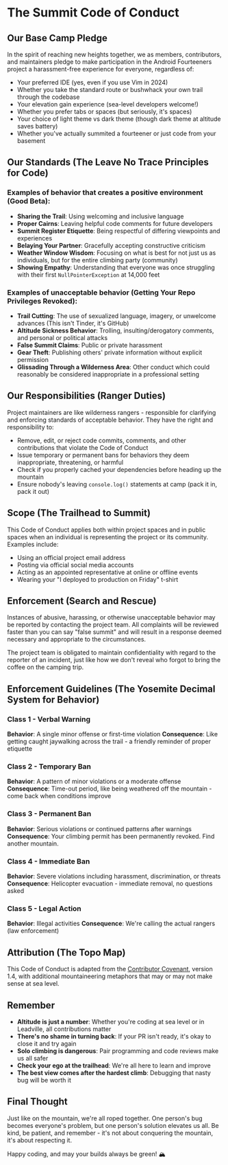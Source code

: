 # The Summit Code of Conduct

## Our Base Camp Pledge

In the spirit of reaching new heights together, we as members, contributors, and maintainers pledge to make participation in the Android Fourteeners project a harassment-free experience for everyone, regardless of:

- Your preferred IDE (yes, even if you use Vim in 2024)
- Whether you take the standard route or bushwhack your own trail through the codebase
- Your elevation gain experience (sea-level developers welcome!)
- Whether you prefer tabs or spaces (but seriously, it's spaces)
- Your choice of light theme vs dark theme (though dark theme at altitude saves battery)
- Whether you've actually summited a fourteener or just code from your basement

## Our Standards (The Leave No Trace Principles for Code)

### Examples of behavior that creates a positive environment (Good Beta):

* **Sharing the Trail**: Using welcoming and inclusive language
* **Proper Cairns**: Leaving helpful code comments for future developers
* **Summit Register Etiquette**: Being respectful of differing viewpoints and experiences
* **Belaying Your Partner**: Gracefully accepting constructive criticism
* **Weather Window Wisdom**: Focusing on what is best for not just us as individuals, but for the entire climbing party (community)
* **Showing Empathy**: Understanding that everyone was once struggling with their first `NullPointerException` at 14,000 feet

### Examples of unacceptable behavior (Getting Your Repo Privileges Revoked):

* **Trail Cutting**: The use of sexualized language, imagery, or unwelcome advances (This isn't Tinder, it's GitHub)
* **Altitude Sickness Behavior**: Trolling, insulting/derogatory comments, and personal or political attacks
* **False Summit Claims**: Public or private harassment
* **Gear Theft**: Publishing others' private information without explicit permission
* **Glissading Through a Wilderness Area**: Other conduct which could reasonably be considered inappropriate in a professional setting

## Our Responsibilities (Ranger Duties)

Project maintainers are like wilderness rangers - responsible for clarifying and enforcing standards of acceptable behavior. They have the right and responsibility to:

- Remove, edit, or reject code commits, comments, and other contributions that violate the Code of Conduct
- Issue temporary or permanent bans for behaviors they deem inappropriate, threatening, or harmful
- Check if you properly cached your dependencies before heading up the mountain
- Ensure nobody's leaving `console.log()` statements at camp (pack it in, pack it out)

## Scope (The Trailhead to Summit)

This Code of Conduct applies both within project spaces and in public spaces when an individual is representing the project or its community. Examples include:

- Using an official project email address
- Posting via official social media accounts
- Acting as an appointed representative at online or offline events
- Wearing your "I deployed to production on Friday" t-shirt

## Enforcement (Search and Rescue)

Instances of abusive, harassing, or otherwise unacceptable behavior may be reported by contacting the project team. All complaints will be reviewed faster than you can say "false summit" and will result in a response deemed necessary and appropriate to the circumstances.

The project team is obligated to maintain confidentiality with regard to the reporter of an incident, just like how we don't reveal who forgot to bring the coffee on the camping trip.

## Enforcement Guidelines (The Yosemite Decimal System for Behavior)

### Class 1 - Verbal Warning
**Behavior**: A single minor offense or first-time violation
**Consequence**: Like getting caught jaywalking across the trail - a friendly reminder of proper etiquette

### Class 2 - Temporary Ban
**Behavior**: A pattern of minor violations or a moderate offense
**Consequence**: Time-out period, like being weathered off the mountain - come back when conditions improve

### Class 3 - Permanent Ban
**Behavior**: Serious violations or continued patterns after warnings
**Consequence**: Your climbing permit has been permanently revoked. Find another mountain.

### Class 4 - Immediate Ban
**Behavior**: Severe violations including harassment, discrimination, or threats
**Consequence**: Helicopter evacuation - immediate removal, no questions asked

### Class 5 - Legal Action
**Behavior**: Illegal activities
**Consequence**: We're calling the actual rangers (law enforcement)

## Attribution (The Topo Map)

This Code of Conduct is adapted from the [Contributor Covenant](https://www.contributor-covenant.org), version 1.4, with additional mountaineering metaphors that may or may not make sense at sea level.

## Remember

- **Altitude is just a number**: Whether you're coding at sea level or in Leadville, all contributions matter
- **There's no shame in turning back**: If your PR isn't ready, it's okay to close it and try again
- **Solo climbing is dangerous**: Pair programming and code reviews make us all safer
- **Check your ego at the trailhead**: We're all here to learn and improve
- **The best view comes after the hardest climb**: Debugging that nasty bug will be worth it

## Final Thought

Just like on the mountain, we're all roped together. One person's bug becomes everyone's problem, but one person's solution elevates us all. Be kind, be patient, and remember - it's not about conquering the mountain, it's about respecting it.

Happy coding, and may your builds always be green! 🏔️